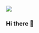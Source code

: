 ![](https://github.com/CHN-ChenYi/CHN-ChenYi/raw/master/chrome___dino_-Google_Chrome_2020-07-20_17-28-59.gif)

### Hi there 👋

<!--
**CHN-ChenYi/CHN-ChenYi** is a ✨ _special_ ✨ repository because its `README.md` (this file) appears on your GitHub profile.

Here are some ideas to get you started:

- 🔭 I’m currently working on ...
- 🌱 I’m currently learning ...
- 👯 I’m looking to collaborate on ...
- 🤔 I’m looking for help with ...
- 💬 Ask me about ...
- 📫 How to reach me: ...
- 😄 Pronouns: ...
- ⚡ Fun fact: ...
-->
